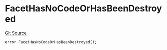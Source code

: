 # FacetHasNoCodeOrHasBeenDestroyed
[Git Source](https://github.com/thrackle-io/tron/blob/5bfb84a51be01d9a959b76979e9b34e41875da67/src/client/token/handler/diamond/HandlerDiamond.sol)


```solidity
error FacetHasNoCodeOrHasBeenDestroyed();
```

